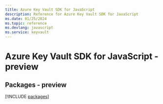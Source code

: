 ```yaml
---
title: Azure Key Vault SDK for JavaScript
description: Reference for Azure Key Vault SDK for JavaScript
ms.date: 01/25/2024
ms.topic: reference
ms.devlang: javascript
ms.service: keyvault
---
```

# Azure Key Vault SDK for JavaScript - preview
## Packages - preview
[!INCLUDE [packages](key-vault-index.md)]